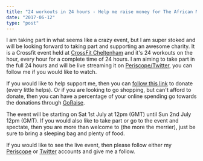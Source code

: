 ```yaml
---
title: "24 workouts in 24 hours - Help me raise money for The African Maternity Link"
date: "2017-06-12"
type: "post"
---
```


I am taking part in what seems like a crazy event, but I am super stoked and will be looking forward to taking part and
supporting an awesome charity. It is a Crossfit event held at [CrossFit Cheltenham](https://www.crossfitcheltenham.co.uk)
and it's 24 workouts on the hour, every hour for a complete time of 24 hours. I am aiming to take part in the full 24
hours and will be live streaming it on [Periscope/Twitter](https://www.periscope.tv/mike_d_brooks), you can follow me if
you would like to watch.

If you would like to help support me, then you can [follow this link](/justgiving) to donate (every little helps).
Or if you are looking to go shopping, but can't afford to donate, then you can have a percentage of your online spending
go towards the donations through [GoRaise](https://www.goraise.co.uk/oli-jeacock).

The event will be starting on Sat 1st July at 12pm (GMT) until Sun 2nd July 12pm (GMT). If you would also like to take
part or go to the event and spectate, then you are more than welcome to (the more the merrier), just be sure to bring a
sleeping bag and plenty of food.

If you would like to see the live event, then please follow either my [Periscope](https://www.periscope.tv/Mike_D_Brooks)
or [Twitter](https://twitter.com/mike_d_brooks) accounts and give me a follow.
